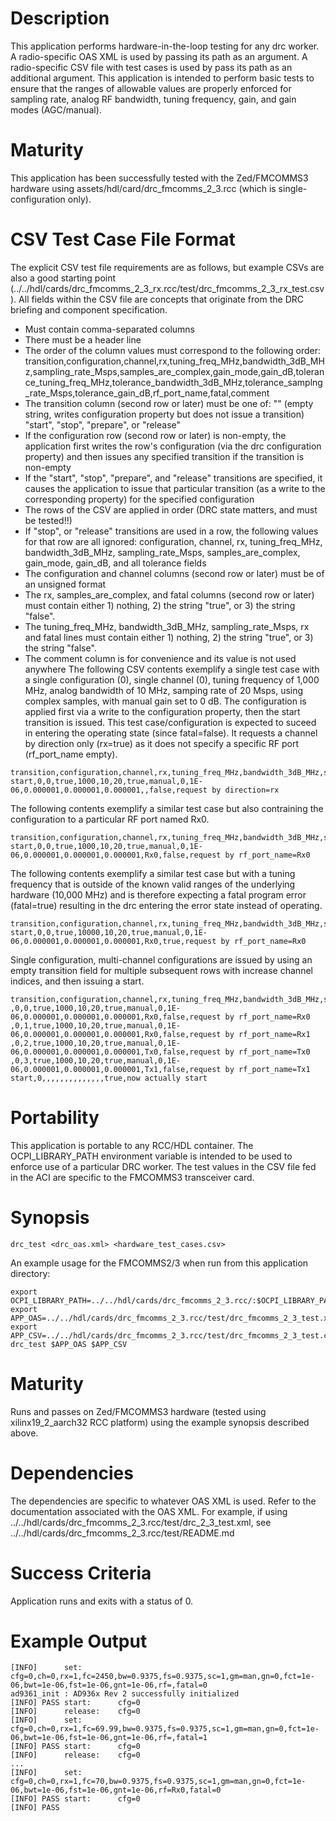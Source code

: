 # Description
This application performs hardware-in-the-loop testing for any
drc worker. A radio-specific OAS XML is used by passing its path as an argument.
A radio-specific CSV file with test cases is used by pass its path as an
additional argument. This application is intended to perform basic tests to
ensure that the ranges of allowable values are properly enforced for sampling
rate, analog RF bandwidth, tuning frequency, gain, and gain modes (AGC/manual).

# Maturity
This application has been successfully tested with the Zed/FMCOMMS3 hardware
using assets/hdl/card/drc_fmcomms_2_3.rcc (which is single-configuration only).

# CSV Test Case File Format
The explicit CSV test file requirements are as follows, but example CSVs are also a good starting point (../../hdl/cards/drc_fmcomms_2_3_rx.rcc/test/drc_fmcomms_2_3_rx_test.csv). All fields within the CSV file are concepts that originate from the DRC briefing and component specification.
   - Must contain comma-separated columns
   - There must be a header line
   - The order of the column values must correspond to the following order: transition,configuration,channel,rx,tuning_freq_MHz,bandwidth_3dB_MHz,sampling_rate_Msps,samples_are_complex,gain_mode,gain_dB,tolerance_tuning_freq_MHz,tolerance_bandwidth_3dB_MHz,tolerance_samplng_rate_Msps,tolerance_gain_dB,rf_port_name,fatal,comment
   - The transition column (second row or later) must be one of: "" (empty string, writes configuration property but does not issue a transition) "start", "stop", "prepare", or "release"
   - If the configuration row (second row or later) is non-empty, the application first writes the row's configuration (via the drc configuration property) and then issues any specified transition if the transition is non-empty
   - If the "start", "stop", "prepare", and "release" transitions are specified, it causes the application to issue that particular transition (as a write to the corresponding property) for the specified configuration
   - The rows of the CSV are applied in order (DRC state matters, and must be tested!!)
   - If "stop", or "release" transitions are used in a row, the following values for that row are all ignored: configuration, channel, rx, tuning_freq_MHz, bandwidth_3dB_MHz, sampling_rate_Msps, samples_are_complex, gain_mode, gain_dB, and all tolerance fields
   - The configuration and channel columns (second row or later) must be of an unsigned format
   - The rx, samples_are_complex, and fatal columns (second row or later) must contain either 1) nothing, 2) the string "true", or 3) the string "false".
   - The tuning_freq_MHz, bandwidth_3dB_MHz, sampling_rate_Msps, rx and fatal lines must contain either 1) nothing, 2) the string "true", or 3) the string "false".
   - The comment column is for convenience and its value is not used anywhere
The following CSV contents exemplify a single test case with a
single configuration (0),
single channel (0),
tuning frequency of 1,000 MHz,
analog bandwidth of 10 MHz,
samping rate of 20 Msps,
using complex samples,
with manual gain set to 0 dB.
The configuration is applied first via a write to the configuration property,
then the start transition is issued.
This test case/configuration is expected to suceed in entering the operating
state (since fatal=false).
It requests a channel by direction only (rx=true) as it does not specify a
specific RF port (rf_port_name empty).
```console
transition,configuration,channel,rx,tuning_freq_MHz,bandwidth_3dB_MHz,sampling_rate_Msps,samples_are_complex,gain_mode,gain_dB,tolerance_tuning_freq_MHz,tolerance_bandwidth_3dB_MHz,tolerance_samplng_rate_Msps,tolerance_gain_dB,rf_port_name,fatal,comment
start,0,0,true,1000,10,20,true,manual,0,1E-06,0.000001,0.000001,0.000001,,false,request by direction=rx
```

The following contents exemplify a similar test case but also contraining the
configuration to a particular RF port named Rx0.
```console
transition,configuration,channel,rx,tuning_freq_MHz,bandwidth_3dB_MHz,sampling_rate_Msps,samples_are_complex,gain_mode,gain_dB,tolerance_tuning_freq_MHz,tolerance_bandwidth_3dB_MHz,tolerance_samplng_rate_Msps,tolerance_gain_dB,rf_port_name,fatal,comment
start,0,0,true,1000,10,20,true,manual,0,1E-06,0.000001,0.000001,0.000001,Rx0,false,request by rf_port_name=Rx0
```

The following contents exemplify a similar test case but with a tuning frequency
that is outside of the known valid ranges of the underlying hardware
(10,000 MHz) and is therefore expecting a fatal program error (fatal=true)
resulting in the drc entering the error state instead of operating.
```console
transition,configuration,channel,rx,tuning_freq_MHz,bandwidth_3dB_MHz,sampling_rate_Msps,samples_are_complex,gain_mode,gain_dB,tolerance_tuning_freq_MHz,tolerance_bandwidth_3dB_MHz,tolerance_samplng_rate_Msps,tolerance_gain_dB,rf_port_name,fatal,comment
start,0,0,true,10000,10,20,true,manual,0,1E-06,0.000001,0.000001,0.000001,Rx0,true,request by rf_port_name=Rx0
```

Single configuration, multi-channel configurations are issued by using an empty transition field for multiple subsequent rows with increase channel indices, and then issuing a start.
```console
transition,configuration,channel,rx,tuning_freq_MHz,bandwidth_3dB_MHz,sampling_rate_Msps,samples_are_complex,gain_mode,gain_dB,tolerance_tuning_freq_MHz,tolerance_bandwidth_3dB_MHz,tolerance_samplng_rate_Msps,tolerance_gain_dB,rf_port_name,fatal,comment
,0,0,true,1000,10,20,true,manual,0,1E-06,0.000001,0.000001,0.000001,Rx0,false,request by rf_port_name=Rx0
,0,1,true,1000,10,20,true,manual,0,1E-06,0.000001,0.000001,0.000001,Rx0,false,request by rf_port_name=Rx1
,0,2,true,1000,10,20,true,manual,0,1E-06,0.000001,0.000001,0.000001,Tx0,false,request by rf_port_name=Tx0
,0,3,true,1000,10,20,true,manual,0,1E-06,0.000001,0.000001,0.000001,Tx1,false,request by rf_port_name=Tx1
start,0,,,,,,,,,,,,,,true,now actually start 
```

# Portability
This application is portable to any RCC/HDL container. The OCPI_LIBRARY_PATH
environment variable is intended to be used to enforce use of a particular
DRC worker. The test values in the CSV file fed
in the ACI are specific to the FMCOMMS3 transceiver card.

# Synopsis
```console
drc_test <drc_oas.xml> <hardware_test_cases.csv>
```
An example usage for the FMCOMMS2/3 when run from this application directory:
```console
export OCPI_LIBRARY_PATH=../../hdl/cards/drc_fmcomms_2_3.rcc/:$OCPI_LIBRARY_PATH
export APP_OAS=../../hdl/cards/drc_fmcomms_2_3.rcc/test/drc_fmcomms_2_3_test.xml
export APP_CSV=../../hdl/cards/drc_fmcomms_2_3.rcc/test/drc_fmcomms_2_3_test.csv
drc_test $APP_OAS $APP_CSV
```

# Maturity
Runs and passes on Zed/FMCOMMS3 hardware (tested using xilinx19_2_aarch32 RCC
platform) using the example synopsis described above.

# Dependencies
The dependencies are specific to whatever OAS XML is used. Refer to the
documentation associated with the OAS XML. For example, if using
../../hdl/cards/drc_fmcomms_2_3.rcc/test/drc_2_3_test.xml, see 
../../hdl/cards/drc_fmcomms_2_3.rcc/test/README.md

# Success Criteria
Application runs and exits with a status of 0.

# Example Output
```console
[INFO]      set:        cfg=0,ch=0,rx=1,fc=2450,bw=0.9375,fs=0.9375,sc=1,gm=man,gn=0,fct=1e-06,bwt=1e-06,fst=1e-06,gnt=1e-06,rf=,fatal=0
ad9361_init : AD936x Rev 2 successfully initialized
[INFO] PASS start:      cfg=0
[INFO]      release:    cfg=0
[INFO]      set:        cfg=0,ch=0,rx=1,fc=69.99,bw=0.9375,fs=0.9375,sc=1,gm=man,gn=0,fct=1e-06,bwt=1e-06,fst=1e-06,gnt=1e-06,rf=,fatal=1
[INFO] PASS start:      cfg=0
[INFO]      release:    cfg=0
...
[INFO]      set:        cfg=0,ch=0,rx=1,fc=70,bw=0.9375,fs=0.9375,sc=1,gm=man,gn=0,fct=1e-06,bwt=1e-06,fst=1e-06,gnt=1e-06,rf=Rx0,fatal=0
[INFO] PASS start:      cfg=0                                                                                        
[INFO] PASS     
```
